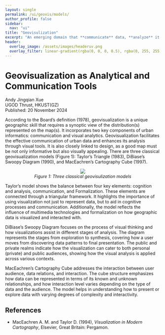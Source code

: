 ```yaml
---
layout: single
permalink: /ui/geovis/models/
author_profile: false
sidebar:
  nav: "ui"
title: "Geovisulization"
excerpt: "An emerging domain that **communicate** data, **analyze** it using visual tools, and **design visualizations** that are both functional and appealing."
header:
  overlay_image: /assets/images/headeruv.png
  overlay_filter: linear-gradient(rgba(0, 0, 0, 0.5), rgba(0, 255, 255, 0.5))
---
```


# Geovisualization as Analytical and Communication Tools
<div class="author-info">
  Andy Jingqian Xue<br>
  UGOD Thrust, HKUST(GZ)<br>
  Published: 20 November 2024
</div>

According to the Board’s definition (1978), geovisualization is a unique geographic skill that requires a synoptic view of the distribution(s) represented on the map(s). It incorporates two key components of urban informatics: communication and visual analytics. Geovisualization facilitates the effective communication of urban data and enhances its analysis through visual tools. It is also closely linked to design, as a good map must be not only informative but also visually appealing. There are three classical geovisualization models (Figure 1): Taylor’s Triangle (1983), DiBiase’s Swoopy Diagram (1990), and MacEachren’s Cartography Cube (1997).

<p style="text-align: center;">
  <img src="{{ 'assets/images/1-2/Fig1.png' | relative_url }}">
  <br>
  <em>Figure 1: Three classical geovisulization models</em>
</p>

Taylor’s model shows the balance between four key elements: cognition and analysis, communication, and Formalization. These elements are connected through a triangular framework. It highlights the importance of using visualization not just to represent data, but to aid in cognitive processes and communication. Additionally, the model reflects the influence of multimedia technologies and formalization on how geographic data is visualized and interacted with.

DiBiase’s Swoopy Diagram focuses on the process of visual thinking and how visualizations assist in different stages of analysis. The diagram represents the stages from exploration to synthesis, covering how a user moves from discovering data patterns to final presentation. The public and private realms indicate how the visualization can cater to both personal (private) and public audiences, showing how the visual analysis is applied across various contexts.

MacEachren’s Cartography Cube addresses the interaction between user audience, data relations, and interaction. The cube structure emphasizes how data can be represented in terms of its known and unknown relationships, and how interaction level varies depending on the type of data and the audience. The model helps in understanding how to present or explore data with varying degrees of complexity and interactivity.

## References
- MacEachren A. M. and Taylor D. (1994), *Visualization in Modern Cartography*, Elsevier, Great Britain: Pergamon.